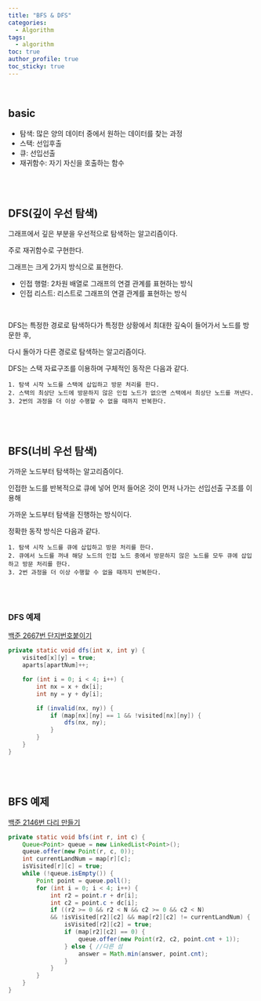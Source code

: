 ```yaml
---
title: "BFS & DFS"  
categories:
  - Algorithm
tags:
  - algorithm  
toc: true
author_profile: true
toc_sticky: true
--- 
```


<br />

## basic

* 탐색: 많은 양의 데이터 중에서 원하는 데이터를 찾는 과정 
* 스택: 선입후출   
* 큐: 선입선출
* 재귀함수: 자기 자신을 호출하는 함수 

<br />
<br />

## DFS(깊이 우선 탐색)

그래프에서 깊은 부분을 우선적으로 탐색하는 알고리즘이다. 

주로 재귀함수로 구현한다.   

그래프는 크게 2가지 방식으로 표현한다. 

* 인접 행렬: 2차원 배열로 그래프의 연결 관계를 표현하는 방식 
* 인접 리스트: 리스트로 그래프의 연결 관계를 표현하는 방식 


<br />

DFS는 특정한 경로로 탐색하다가 특정한 상황에서 최대한 깊숙이 들어가서 노드를 방문한 후, 

다시 돌아가 다른 경로로 탐색하는 알고리즘이다. 


DFS는 스택 자료구조를 이용하며 구체적인 동작은 다음과 같다. 

```text
1. 탐색 시작 노드를 스택에 삽입하고 방문 처리를 한다. 
2. 스택의 최상단 노드에 방문하지 않은 인접 노드가 없으면 스택에서 최상단 노드를 꺼낸다. 
3. 2번의 과정을 더 이상 수행할 수 없을 때까지 반복한다. 
```


<br />
<br />

## BFS(너비 우선 탐색)
가까운 노드부터 탐색하는 알고리즘이다.   

인접한 노드를 반복적으로 큐에 넣어 먼저 들어온 것이 먼저 나가는 선입선출 구조를 이용해 

가까운 노드부터 탐색을 진행하는 방식이다. 

정확한 동작 방식은 다음과 같다.  

```text
1. 탐색 시작 노드를 큐에 삽입하고 방문 처리를 한다. 
2. 큐에서 노드를 꺼내 해당 노드의 인접 노드 중에서 방문하지 않은 노드를 모두 큐에 삽입하고 방문 처리를 한다. 
3. 2번 과정을 더 이상 수행할 수 없을 때까지 반복한다. 
```


<br />
<br />

### DFS 예제 

[백준 2667번 단지번호붙이기](https://www.acmicpc.net/problem/2667)

```java
private static void dfs(int x, int y) {
    visited[x][y] = true;
    aparts[apartNum]++;

    for (int i = 0; i < 4; i++) {
        int nx = x + dx[i];
        int ny = y + dy[i];

        if (invalid(nx, ny)) {
            if (map[nx][ny] == 1 && !visited[nx][ny]) {
                dfs(nx, ny);
            }
        }
    }
}
```

<br />
<br />


## BFS 예제 
[백준 2146번 다리 만들기](https://www.acmicpc.net/problem/2146)   


```java
private static void bfs(int r, int c) {
    Queue<Point> queue = new LinkedList<Point>();
    queue.offer(new Point(r, c, 0));
    int currentLandNum = map[r][c];
    isVisited[r][c] = true;
    while (!queue.isEmpty()) {
        Point point = queue.poll();
        for (int i = 0; i < 4; i++) {
            int r2 = point.r + dr[i];
            int c2 = point.c + dc[i];
            if ((r2 >= 0 && r2 < N && c2 >= 0 && c2 < N) 
            && !isVisited[r2][c2] && map[r2][c2] != currentLandNum) { 
                isVisited[r2][c2] = true;
                if (map[r2][c2] == 0) { 
                    queue.offer(new Point(r2, c2, point.cnt + 1));
                } else { //다른 섬
                    answer = Math.min(answer, point.cnt);
                }
            }
        }
    }
}
```

<br />

